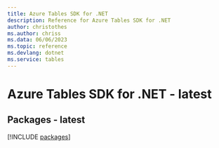 ```yaml
---
title: Azure Tables SDK for .NET
description: Reference for Azure Tables SDK for .NET
author: christothes
ms.author: chriss
ms.data: 06/06/2023
ms.topic: reference
ms.devlang: dotnet
ms.service: tables
---
```

# Azure Tables SDK for .NET - latest
## Packages - latest
[!INCLUDE [packages](tables-index.md)]